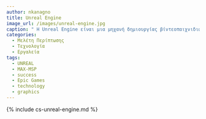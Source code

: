 ```yaml
---
author: nkanagno
title: Unreal Engine
image_url: /images/unreal-engine.jpg
caption: " Η Unreal Engine είναι μια μηχανή δημιουργίας βίντεοπαιχνιδιών που περιέχουν τρισδιάστατα γραφικά και περιβάλλοντα και αναπτύχθηκε από την Epic Games για πρώτη φορά το 1995. Δημιουργήθηκε κυριώς προκειμένα να υιοθετήθει από άλλες εταιρίες αυτής της βιομηχανίας. Γραμμένη ολόκληρη σε C++, διαθέτει υψηλό βαθμό φορητότητας , υποστηρίζοντας ένα ευρύ φάσμα πλατφορμών επιτραπέζιων υπολογιστών , κινητών , κονσόλων και εικονικής πραγματικότητας . "  
categories:
  - Μελέτη Περίπτωσης
  - Τεχνολογία
  - Εργαλεία
tags:
  - UNREAL
  - MAX-MSP
  - success
  - Epic Games
  - technology
  - graphics
---
```


{% include cs-unreal-engine.md %}
